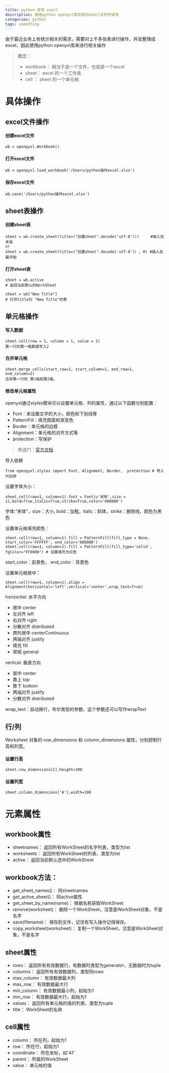 ```yaml
---
title: python 读写 execl
description: 使用python openyxl库完成对execl文件的读写
categories: python
tags: something
---
```



由于最近业务上有统计相关的需求，需要对上千多张表进行操作，并且整理成excel，因此使用python openyxl库来进行相关操作

> 概念：
>   * workbook： 相当于是一个文件，也就是一个excel
>   * sheet： excel 的一个工作表
>   * cell ： sheet 的一个单元格

# 具体操作

## excel文件操作

#### 创建excel文件
    
    wb = openpyxl.Workbook() 

#### 打开excel文件
    
    wb = openpyxl.load_workbook('/Users/python操作excel.xlsx')
    
#### 保存excel文件
    
    wb.save('/Users/python操作excel.xlsx')
   
 
## sheet表操作

#### 创建sheet表
    
    sheet = wb.create_sheet(title=("创建sheet".decode('utf-8')))     #插入在末尾  
    or  
    sheet = wb.create_sheet(title=("创建sheet".decode('utf-8')）, 0) #插入在最开始  
   

#### 打开sheet表
    
    sheet = wb.active 
    # 返回当前默认的WorkSheet
    
    sheet = wb["New Title"]
    # 打开title为 "New Title"的表
    

## 单元格操作

#### 写入数据

    sheet.cell(row = 1, column = 1, value = 2)
    第一行的第一格数据写入2
    
#### 合并单元格

    sheet.merge_cells(start_row=1, start_column=1, end_row=1, end_column=2)
    合并第一行的 第1格和第2格。
    
#### 修改单元格属性
openyxl通过styles模块可以设置单元格、列的属性，通过以下函数分别配置：

* Font：来设置文字的大小，颜色和下划线等
* PatternFill：填充图案和渐变色
* Border：单元格的边框
* Alignment：单元格的对齐方式等
* protection：写保护

> 传送门：[官方文档](https://openpyxl.readthedocs.io/en/default/styles.html#worksheet-additional-properties)

导入依赖
    
    from openpyxl.styles import Font, Alignment, Border,  protection # 导入代码库   


设置字体大小：

    sheet.cell(row=1, column=1).font = Font(u'宋体',size = 11,bold=True,italic=True,strike=True,color='000000')   
 
 
字体:“宋体”，size：大小, bold：加粗，italic：斜体，strike：删除线，颜色为黑色  


设置单元格填充颜色：

    sheet.cell(row=1, column=1).fill = PatternFill(fill_type = None, start_color='FFFFFF', end_color='000000')  
    sheet.cell(row=1, column=1).fill = PatternFill(fill_type='solid', fgColor="FF0000") # 设置填充为红色
     
start_color：前景色， end_color：背景色  


设置单元格居中：

    sheet.cell(row=1, column=1).align = Alignment(horizontal='left',vertical='center',wrap_text=True)    

horizontal: 水平方向
* 居中 center
* 左对齐 left
* 右对齐 right
* 分散对齐 distributed
* 跨列居中 centerContinuous
* 两端对齐 justify
* 填充 fill
* 常规 general    

vertical:  垂直方向
* 居中 center
* 靠上 top
* 靠下 bottom
* 两端对齐 justify
* 分散对齐 distributed  


wrap_text：自动换行，布尔类型的参数，这个参数还可以写作wrapText  


## 行/列
Worksheet 对象的 row_dimensions 和 column_dimensions 属性，分别控制行高和列宽。

#### 设置行高 
    sheet.row_dimensions[1].height=100 
    
#### 设置列宽   
    sheet.column_dimensions['A'].width=100  
    
    
# 元素属性

## workbook属性
* sheetnames： 返回所有WorkSheet的名字列表，类型为list
* worksheets： 返回所有WorkSheet的列表，类型为list
* active： 返回当前默认选中的WorkSheet

## workbook方法：
* get_sheet_names()： 同sheetnames
* get_active_sheet()： 同active属性
* get_sheet_by_name(name)： 根据名称获取WorkSheet
* remove(worksheet)： 删除一个WorkSheet，注意是WorkSheet对象，不是名字
* save(filename)： 保存到文件，记住有写入操作记得保存。
* copy_worksheet(worksheet)： 复制一个WorkSheet，注意是WorkSheet对象，不是名字

## sheet属性
* rows： 返回所有有效数据行，有数据时类型为generator，无数据时为tuple
* columns： 返回所有有效数据列，类型同rows
* max_column： 有效数据最大列
* max_row： 有效数据最大行
* min_column： 有效数据最小列，起始为1
* min_row： 有效数据最大行，起始为1
* values： 返回所有单元格的值的列表，类型为tuple
* title： WorkSheet的名称

## cell属性
* column： 所在列，起始为1
* row： 所在行，起始为1
* coordinate：  所在坐标，如'A1'
* parent： 所属的WorkSheet
* value： 单元格的值